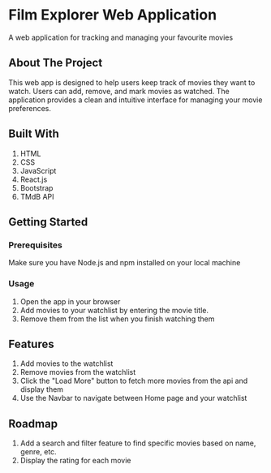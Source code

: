 # Film Explorer Web Application

A web application for tracking and managing your favourite movies

## About The Project
This web app is designed to help users keep track of movies they want to watch. Users can add, remove, and mark movies as watched. The application provides a clean and intuitive interface for managing your movie preferences. 

## Built With
1. HTML
2. CSS
3. JavaScript
4. React.js
5. Bootstrap
6. TMdB API

## Getting Started

### Prerequisites
Make sure you have Node.js and npm installed on your local machine

### Usage
1. Open the app in your browser
2. Add movies to your watchlist by entering the movie title.
3. Remove them from the list when you finish watching them

## Features
1. Add movies to the watchlist
2. Remove movies from the watchlist
3. Click the "Load More" button to fetch more movies from the api and display them
4. Use the Navbar to navigate between Home page and your watchlist

## Roadmap
1. Add a search and filter feature to find specific movies based on name, genre, etc.
2. Display the rating for each movie

